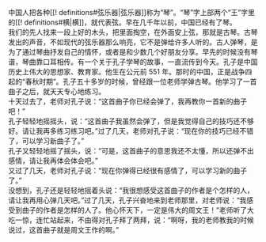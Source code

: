 中国人把各种[[! definitions#弦乐器|弦乐器]]称为“琴”。“琴”字上部两个“王”字里的[[! definitions#横|横]]，就代表弦。早在几千年以前，中国已经有了琴。  
我们的先人找来一段上好的木头，把里面掏空，在外面安上弦，那就是古琴。古琴发出的声音，不如现代的弦乐器那么响亮，它不是弹给许多人听的。古人弹琴，是为了通过琴曲抒发自己的情怀，或者是和少数几个好朋友分享。早先的时候没有琴谱，琴曲靠口耳相传。有一个关于孔子学琴的故事，一直流传到今天。孔子是中国历史上伟大的思想家、教育家。他生在公元前 551 年。那时的中国，正是战争四起的“春秋时期”。孔子五十多岁的时候，曾经跟一位老师学弹古琴。他学习了一首曲子之后，就天天专心地练习。  
十天过去了，老师对孔子说：“这首曲子你已经会弹了，我再教你一首新的曲子吧！”  
孔子轻轻地摇摇头，说：“这首曲子我虽然会弹了，但是我觉得自己的技巧还不够好。请让我再多练习练习吧。”过了几天，老师对孔子说：“现在你的技巧已经不错了，可以学习新曲子了。”  
孔子又轻轻地摇了摇头，说：“可是，这首曲子的意思我还不太懂，所以还弹不出感情，请让我再体会体会吧。”  
又过了几天，老师对孔子说：“现在你弹得已经很有感情了，可以学习新的曲子了。”  
没想到，孔子还是轻轻地摇着头说：“我很想感受这首曲子的作者是个怎样的人，请让我再用心弹几天吧。”过了几天，孔子兴奋地来到老师那里，对老师说：“我感受到曲子的作者是怎样的人了。他心怀天下，一定是伟大的周文王！”老师听了大吃一惊，连忙站起来，不由得对孔子拜了两拜，说：“啊呀，我的老师教我的时候说过，这首曲子就是周文王作的啊。”

